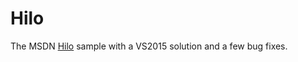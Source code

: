 # Hilo
The MSDN <a href="https://code.msdn.microsoft.com/Hilo-0e6f10bf#content">Hilo</a> sample with a VS2015 solution and a few bug fixes.
